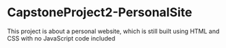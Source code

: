 # CapstoneProject2-PersonalSite
This project is about a personal website, which is still built using HTML and CSS with no JavaScript code included
